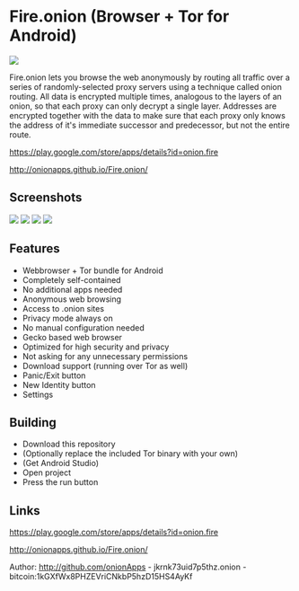 # Fire.onion (Browser + Tor for Android)

![](https://raw.githubusercontent.com/OnionApps/Fire.onion/master/gfx/fgx.jpg)

Fire.onion lets you browse the web anonymously by routing all traffic over a series of randomly-selected proxy servers using a technique called onion routing. All data is encrypted multiple times, analogous to the layers of an onion, so that each proxy can only decrypt a single layer. Addresses are encrypted together with the data to make sure that each proxy only knows the address of it's immediate successor and predecessor, but not the entire route.

https://play.google.com/store/apps/details?id=onion.fire

http://onionapps.github.io/Fire.onion/

## Screenshots

![](https://github.com/OnionApps/Fire.onion/blob/master/gfx/s1.png)
![](https://github.com/OnionApps/Fire.onion/blob/master/gfx/s6.png)
![](https://github.com/OnionApps/Fire.onion/blob/master/gfx/s3.png)
![](https://github.com/OnionApps/Fire.onion/blob/master/gfx/s5.png)

## Features
- Webbrowser + Tor bundle for Android
- Completely self-contained
- No additional apps needed
- Anonymous web browsing
- Access to .onion sites
- Privacy mode always on
- No manual configuration needed
- Gecko based web browser
- Optimized for high security and privacy
- Not asking for any unnecessary permissions
- Download support (running over Tor as well)
- Panic/Exit button
- New Identity button
- Settings

## Building
- Download this repository
- (Optionally replace the included Tor binary with your own)
- (Get Android Studio)
- Open project
- Press the run button


## Links

https://play.google.com/store/apps/details?id=onion.fire

http://onionapps.github.io/Fire.onion/

Author: http://github.com/onionApps - jkrnk73uid7p5thz.onion - bitcoin:1kGXfWx8PHZEVriCNkbP5hzD15HS4AyKf
